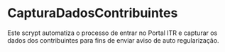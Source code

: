 # CapturaDadosContribuintes
Este scrypt automatiza o processo de entrar no Portal ITR e capturar os dados dos contribuintes para fins de enviar aviso de auto regularização.
